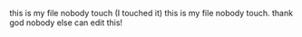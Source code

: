 this is my file nobody touch (I touched it)
this is my file nobody touch. thank god nobody else can edit this!
